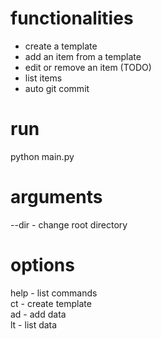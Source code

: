 
# functionalities

- create a template
- add an item from a template
- edit or remove an item (TODO)
- list items
- auto git commit

# run

python main.py

# arguments

--dir - change root directory

# options
help - list commands  
ct - create template  
ad - add data  
lt - list data  
